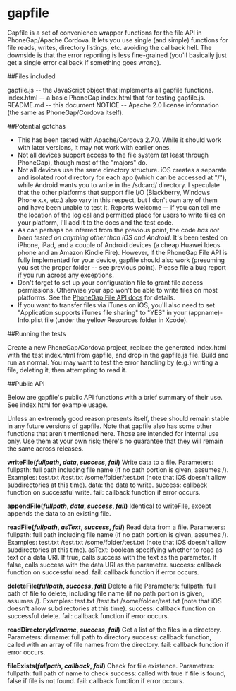 gapfile
=======

Gapfile is a set of convenience wrapper functions for the file API in PhoneGap/Apache Cordova. It lets you use single (and simple) functions for file reads, writes, directory listings, etc. avoiding the callback hell. The downside is that the error reporting is less fine-grained (you'll basically just get a single error callback if something goes wrong).

##Files included

gapfile.js  -- the JavaScript object that implements all gapfile functions.
index.html -- a basic PhoneGap index.html that for testing gapfile.js.
README.md -- this document
NOTICE -- Apache 2.0 license information (the same as PhoneGap/Cordova itself).

##Potential gotchas

* This has been tested with Apache/Cordova 2.7.0. While it should work with later versions, it may not work with earlier ones.
* Not all devices support access to the file system (at least through PhoneGap), though most of the "majors" do.
* Not all devices use the same directory structure. iOS creates a separate and isolated root directory for each app (which can be accessed at "/"), while Android wants you to write in the /sdcard/ directory. I speculate that the other platforms that support file I/O (Blackberry, Windows Phone x.x, etc.) also vary in this respect, but I don't own any of them and have been unable to test it. Reports welcome -- if you can tell me the location of the logical and permitted place for users to write files on your platform, I'll add it to the docs and the test code.
* As can perhaps be inferred from the previous point, the code *has not been tested on anything other than iOS and Android*. It's been tested on iPhone, iPad, and a couple of Android devices (a cheap Huawei Ideos phone and an Amazon Kindle Fire). However, if the PhoneGap File API is fully implemented for your device, gapfile should also work (presuming you set the proper folder -- see previous point). Please file a bug report if you run across any exceptions.
* Don't forget to set up your configuration file to grant file access permissions. Otherwise your app won't be able to write files on most platforms. See the [PhoneGap File API docs](http://docs.phonegap.com/en/2.7.0/cordova_file_file.md.html#Files) for details.
* If you want to transfer files via iTunes on iOS, you'll also need to set "Application supports iTunes file sharing" to "YES" in your (appname)-Info.plist file (under the yellow Resources folder in Xcode).

##Running the tests

Create a new PhoneGap/Cordova project, replace the generated index.html with the test index.html from gapfile, and drop in the gapfile.js file. Build and run as normal. You may want to test the error handling by (e.g.) writing a file, deleting it, then attempting to read it. 

##Public API

Below are gapfile's public API functions with a brief summary of their use. See index.html for example usage.

Unless an extremely good reason presents itself, these should remain stable in any future versions of gapfile. Note that gapfile also has some other functions that aren't mentioned here. Those are intended for internal use only. Use them at your own risk; there's no guarantee that they will remain the same across releases.

**writeFile(*fullpath*, *data*, *success*, *fail*)**
Write data to a file.
Parameters: 
 fullpath: full path including file name (if no path portion is given, assumes /).
     Examples: test.txt /test.txt /some/folder/test.txt (note that iOS doesn't allow
         subdirectories at this time).
 data: the data to write.
 success: callback function on successful write.
 fail: callback function if error occurs.

**appendFile(*fullpath*, *data*, *success*, *fail*)**
Identical to writeFile, except appends the data to an existing file.

**readFile(*fullpath*, *asText*, *success*, *fail*)**
Read data from a file.
Parameters: 
 fullpath: full path including file name (if no path portion is given, assumes /).
     Examples: test.txt /test.txt /some/folder/test.txt (note that iOS doesn't allow
         subdirectories at this time).
 asText: boolean specifying whether to read as text or a data URI. If true,
     calls success with the text as the parameter. If false, calls success with
     the data URI as the parameter.
 success: callback function on successful read. 
 fail: callback function if error occurs.

**deleteFile(*fullpath*, *success*, *fail*)**
Delete a file
Parameters: 
 fullpath: full path of file to delete, including file name 
 (if no path portion is given, assumes /).
     Examples: test.txt /test.txt /some/folder/test.txt (note that iOS doesn't allow
         subdirectories at this time).
 success: callback function on successful delete.
 fail: callback function if error occurs.

**readDirectory(*dirname*, *success*, *fail*)**
Get a list of the files in a directory.
Parameters: 
 dirname: full path to directory
 success: callback function, called with an array of file names from the directory.
 fail: callback function if error occurs.

**fileExists(*fullpath*, *callback*, *fail*)**
Check for file existence.
Parameters: 
 fullpath: full path of name to check
 success: called with true if file is found, false if file is not found.
 fail: callback function if error occurs.
